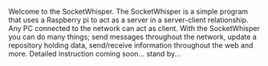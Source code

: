 Welcome to the SocketWhisper. The SocketWhisper is a simple program that uses a Raspberry pi to act as 
a server in a server-client relationship. Any PC connected to the network can act as client. With the 
SocketWhisper you can do many things; send messages throughout the network, update a repository holding 
data, send/receive information throughout the web and more. Detailed instruction coming soon... stand by...
